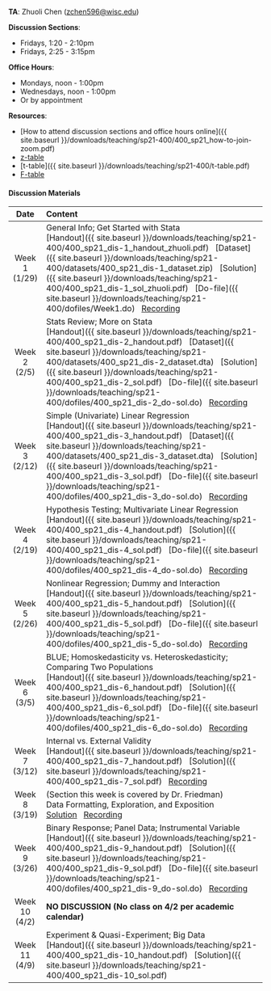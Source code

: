**TA**: Zhuoli Chen (zchen596@wisc.edu)

**Discussion Sections**:

* Fridays, 1:20 - 2:10pm
* Fridays, 2:25 - 3:15pm

**Office Hours**:

* Mondays, noon - 1:00pm
* Wednesdays, noon - 1:00pm
* Or by appointment

**Resources**: 
* [How to attend discussion sections and office hours online]({{ site.baseurl }}/downloads/teaching/sp21-400/400_sp21_how-to-join-zoom.pdf)
* [z-table](http://www.z-table.com/)
* [t-table]({{ site.baseurl }}/downloads/teaching/sp21-400/t-table.pdf)
* [F-table](http://socr.ucla.edu/Applets.dir/F_Table.html)

#### Discussion Materials

|     Date    |                     Content                     |
|:-----------:|	:---------------------------------------------- |
| Week 1 <br> (1/29) | General Info; Get Started with Stata <br> [Handout]({{ site.baseurl }}/downloads/teaching/sp21-400/400_sp21_dis-1_handout_zhuoli.pdf) &nbsp; [Dataset]({{ site.baseurl }}/downloads/teaching/sp21-400/datasets/400_sp21_dis-1_dataset.zip) &nbsp; [Solution]({{ site.baseurl }}/downloads/teaching/sp21-400/400_sp21_dis-1_sol_zhuoli.pdf) &nbsp; [Do-file]({{ site.baseurl }}/downloads/teaching/sp21-400/dofiles/Week1.do) &nbsp; [Recording](https://uwmadison.zoom.us/rec/share/Dj6DTDxqEfHPBw_VXzKtmbj6LIqgXNmZ447ALoWu7BeHb9RCsr7rpa79SHPz8-f9.LXhVPxcFnKD2cixr) |
| Week 2 <br> (2/5) | Stats Review; More on Stata <br> [Handout]({{ site.baseurl }}/downloads/teaching/sp21-400/400_sp21_dis-2_handout.pdf) &nbsp; [Dataset]({{ site.baseurl }}/downloads/teaching/sp21-400/datasets/400_sp21_dis-2_dataset.dta) &nbsp; [Solution]({{ site.baseurl }}/downloads/teaching/sp21-400/400_sp21_dis-2_sol.pdf) &nbsp; [Do-file]({{ site.baseurl }}/downloads/teaching/sp21-400/dofiles/400_sp21_dis-2_do-sol.do) &nbsp; [Recording](https://uwmadison.zoom.us/rec/share/rONp9rjKqljlZbYpkgiuJGfTMeaRn76UuNbAhYUdd6_TGj_gjg1NZisKpzXtQzBr._xqcUvYHkFTK3jcA) |
| Week 3 <br> (2/12) | Simple (Univariate) Linear Regression <br> [Handout]({{ site.baseurl }}/downloads/teaching/sp21-400/400_sp21_dis-3_handout.pdf) &nbsp; [Dataset]({{ site.baseurl }}/downloads/teaching/sp21-400/datasets/400_sp21_dis-3_dataset.dta) &nbsp; [Solution]({{ site.baseurl }}/downloads/teaching/sp21-400/400_sp21_dis-3_sol.pdf) &nbsp; [Do-file]({{ site.baseurl }}/downloads/teaching/sp21-400/dofiles/400_sp21_dis-3_do-sol.do) &nbsp; [Recording](https://uwmadison.zoom.us/rec/share/l_A8GVWz4F6LfayIAiv7UdvaL2HgLMO2186qCd_VK9B3QVae78F2VERmta1zf_kb.MUIe4v10bi5lkjtA)|
| Week 4 <br> (2/19) | Hypothesis Testing; Multivariate Linear Regression <br> [Handout]({{ site.baseurl }}/downloads/teaching/sp21-400/400_sp21_dis-4_handout.pdf) &nbsp; [Solution]({{ site.baseurl }}/downloads/teaching/sp21-400/400_sp21_dis-4_sol.pdf) &nbsp; [Do-file]({{ site.baseurl }}/downloads/teaching/sp21-400/dofiles/400_sp21_dis-4_do-sol.do) &nbsp; [Recording](https://uwmadison.zoom.us/rec/share/fRFRfuzTmJcghnzWd0LTv0JuXxRsaDuSKMWTwKw7cIwmnmG1lDP1U7MCGywfYUw4.TksvZsHGVwMs3KNG) |
| Week 5 <br> (2/26) | Nonlinear Regression; Dummy and Interaction <br> [Handout]({{ site.baseurl }}/downloads/teaching/sp21-400/400_sp21_dis-5_handout.pdf) &nbsp; [Solution]({{ site.baseurl }}/downloads/teaching/sp21-400/400_sp21_dis-5_sol.pdf) &nbsp; [Do-file]({{ site.baseurl }}/downloads/teaching/sp21-400/dofiles/400_sp21_dis-5_do-sol.do) &nbsp; [Recording](https://uwmadison.zoom.us/rec/share/y7_8tSarbIQViHXelIx0IpB55dpqEosEh-k8_7HIK1Y6oJm4wjRw2S43XndR7sFA.E-6REnWqD1ftAsEM) |
| Week 6 <br> (3/5) | BLUE; Homoskedasticity vs. Heteroskedasticity; Comparing Two Populations <br> [Handout]({{ site.baseurl }}/downloads/teaching/sp21-400/400_sp21_dis-6_handout.pdf) &nbsp; [Solution]({{ site.baseurl }}/downloads/teaching/sp21-400/400_sp21_dis-6_sol.pdf) &nbsp; [Do-file]({{ site.baseurl }}/downloads/teaching/sp21-400/dofiles/400_sp21_dis-6_do-sol.do) &nbsp; [Recording](https://uwmadison.zoom.us/rec/share/i3XweAIXWS60Gf24A7YHdqhwcNxWLkpARDWC-m7mRiGFHh8oLsDK4AIGSf0Dc6CZ.3BQAJHSErhY0erOE) | 
| Week 7 <br> (3/12) | Internal vs. External Validity <br> [Handout]({{ site.baseurl }}/downloads/teaching/sp21-400/400_sp21_dis-7_handout.pdf) &nbsp; [Solution]({{ site.baseurl }}/downloads/teaching/sp21-400/400_sp21_dis-7_sol.pdf) &nbsp; [Recording](https://uwmadison.zoom.us/rec/share/F_Vl5IojCulySjHHqQ649WS9udR4b29IPi-ty17B2Da3fD323oWOHG45z00fPklz.VrIZW5Th4tlq5Eev)|
| Week 8 <br> (3/19) | (Section this week is covered by Dr. Friedman) <br> Data Formatting, Exploration, and Exposition <br> [Solution](https://canvas.wisc.edu/courses/243632/files/18975062?wrap=1) &nbsp; [Recording](https://uwmadison.zoom.us/rec/share/1-vWMSt8Hmlu4UCuXQjNyQotUmzeuZ96iUt5IkdemsHKtr6IFD8nl9OUhmgoUfJ3.agkymtAyy1IVgxL_) |
| Week 9 <br> (3/26) | Binary Response; Panel Data; Instrumental Variable <br> [Handout]({{ site.baseurl }}/downloads/teaching/sp21-400/400_sp21_dis-9_handout.pdf) &nbsp; [Solution]({{ site.baseurl }}/downloads/teaching/sp21-400/400_sp21_dis-9_sol.pdf) &nbsp; [Do-file]({{ site.baseurl }}/downloads/teaching/sp21-400/dofiles/400_sp21_dis-9_do-sol.do) &nbsp; [Recording](https://uwmadison.zoom.us/rec/share/XT88eNe-s_wRMcpAU7Kv8PCkH1-LExj471W6IHuhkTBk1q-PjK9WQsAdt9x1Ynyf.RzFaaM-6Bq-2QRox) |
| Week 10 <br> (4/2) | **NO DISCUSSION (No class on 4/2 per academic calendar)** |
| Week 11 <br> (4/9) | Experiment & Quasi-Experiment; Big Data <br> [Handout]({{ site.baseurl }}/downloads/teaching/sp21-400/400_sp21_dis-10_handout.pdf) &nbsp; [Solution]({{ site.baseurl }}/downloads/teaching/sp21-400/400_sp21_dis-10_sol.pdf) | 